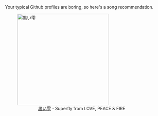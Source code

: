 Your typical Github profiles are boring, so here's a song recommendation.
<figure><img width="300" height="300" src="https://i.scdn.co/image/ab67616d0000b273efe4fef9ee5697deaa16387e" alt="黒い雫" /><figcaption align="center"><a href="https://open.spotify.com/track/10BJoKg5i2sMCY8X0HlvDg" target="_blank">黒い雫</a> - Superfly from LOVE, PEACE & FIRE</figcaption></figure>
